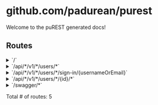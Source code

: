 # github.com/padurean/purest

Welcome to the puREST generated docs!

## Routes

<details>
<summary>`/`</summary>

- [RequestID]()
- [RealIP]()
- [Recoverer]()
- [Heartbeat.func1]()
- [Timeout.func1]()
- [WithValue.func1]()
- [NewHandler.func1]()
- [RemoteAddrHandler.func1]()
- [UserAgentHandler.func1]()
- [RefererHandler.func1]()
- [RequestIDHandler.func1]()
- [WithValue.func1]()
- **/**
	- _GET_
		- [Router.setupRoutes.func1]()

</details>
<details>
<summary>`/api/*/v1/*/users/*`</summary>

- [RequestID]()
- [RealIP]()
- [Recoverer]()
- [Heartbeat.func1]()
- [Timeout.func1]()
- [WithValue.func1]()
- [NewHandler.func1]()
- [RemoteAddrHandler.func1]()
- [UserAgentHandler.func1]()
- [RefererHandler.func1]()
- [RequestIDHandler.func1]()
- [WithValue.func1]()
- **/api/***
	- **/v1/***
		- **/users/***
			- **/**
				- _POST_
					- [authenticate]()
					- [UserCreate]()
				- _GET_
					- [authenticate]()
					- [paginate]()
					- [UserList]()

</details>
<details>
<summary>`/api/*/v1/*/users/*/sign-in/{usernameOrEmail}`</summary>

- [RequestID]()
- [RealIP]()
- [Recoverer]()
- [Heartbeat.func1]()
- [Timeout.func1]()
- [WithValue.func1]()
- [NewHandler.func1]()
- [RemoteAddrHandler.func1]()
- [UserAgentHandler.func1]()
- [RefererHandler.func1]()
- [RequestIDHandler.func1]()
- [WithValue.func1]()
- **/api/***
	- **/v1/***
		- **/users/***
			- **/sign-in/{usernameOrEmail}**
				- _POST_
					- [UserCtx]()
					- [UserSignIn]()

</details>
<details>
<summary>`/api/*/v1/*/users/*/{id}/*`</summary>

- [RequestID]()
- [RealIP]()
- [Recoverer]()
- [Heartbeat.func1]()
- [Timeout.func1]()
- [WithValue.func1]()
- [NewHandler.func1]()
- [RemoteAddrHandler.func1]()
- [UserAgentHandler.func1]()
- [RefererHandler.func1]()
- [RequestIDHandler.func1]()
- [WithValue.func1]()
- **/api/***
	- **/v1/***
		- **/users/***
			- **/{id}/***
				- [UserCtx]()
				- **/**
					- _PUT_
						- [UserUpdate]()
					- _DELETE_
						- [UserDelete]()
					- _GET_
						- [UserGet]()

</details>
<details>
<summary>`/swagger/*`</summary>

- [RequestID]()
- [RealIP]()
- [Recoverer]()
- [Heartbeat.func1]()
- [Timeout.func1]()
- [WithValue.func1]()
- [NewHandler.func1]()
- [RemoteAddrHandler.func1]()
- [UserAgentHandler.func1]()
- [RefererHandler.func1]()
- [RequestIDHandler.func1]()
- [WithValue.func1]()
- **/swagger/***
	- _GET_
		- [github.com/swaggo/http-swagger.Handler.func1]()

</details>

Total # of routes: 5
